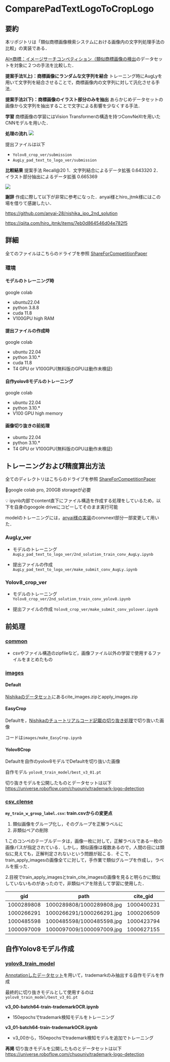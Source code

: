 # ComparePadTextLogoToCropLogo

## 要約

本リポジトリは「類似商標画像検索システムにおける画像内の文字列処理手法の比較」の実装である．

[AI×商標：イメージサーチコンペティション（類似商標画像の検出](https://competition.nishika.com/competitions/patent/files)のデータセットを対象に２つの手法を比較した．

**提案手法1(上)：商標画像にランダムな文字列を結合**
トレーニング時にAugLyを用いて文字列を結合させることで，商標画像内の文字列に対して汎化させる手法．


**提案手法2(下)：商標画像のイラスト部分のみを抽出**
あらかじめデータセットの画像から文字列を抽出することで文字による影響を少なくする手法．

**学習**
商標画像の学習にはVision Transformerの構造を持つConvNeXtを用いたCNNモデルを用いた．

**処理の流れ**
<img src="./readme_imgs/flow.png">

提出ファイルは以下
- ```Yolov8_crop_ver/submission```
- ```AugLy_pad_text_to_logo_ver/submission```

**比較結果**
提案手法	Recall@20
1．文字列結合によるデータ拡張	0.643320
2．イラスト部分抽出によるデータ拡張	0.665369


<img src="./readme_imgs/result.png">

**謝辞**
作成に際して以下が非常に参考になった．anyai様とhiro_jtmk様にはこの場を借りて感謝したい．

https://github.com/anyai-28/nishika_jpo_2nd_solution

https://qiita.com/hiro_jtmk/items/7eb0d864546d04e782f5



## 詳細
全てのファイルはこちらのドライブを参照
[ShareForCompetitionPaper](https://drive.google.com/drive/folders/1BQXRRhcsd-K1XoEkirexQ5FtVSx8ftzM?usp=drive_link)

### 環境
#### モデルのトレーニング時
google colab
- ubuntu22.04
- python 3.8.8
- cuda 11.8
- V100GPU high RAM

#### 提出ファイルの作成時
google colab
- ubuntu 22.04
- python 3.10.*
- cuda 11.8
- T4 GPU or V100GPU(無料版のGPUは動作未検証)

#### 自作yolov8モデルのトレーニング
google colab
- ubuntu 22.04
- python 3.10.*
- V100 GPU high memory

#### 画像切り抜きの前処理
- ubuntu 22.04
- python 3.10.*
- T4 GPU or V100GPU(無料版のGPUは動作未検証)

## トレーニングおよび精度算出方法
全てのディレクトリはこちらのドライブを参照
[ShareForCompetitionPaper](https://drive.google.com/drive/folders/1BQXRRhcsd-K1XoEkirexQ5FtVSx8ftzM?usp=drive_link)

:eyes:google colab pro, 200GB storageが必要

:bulb: ipynb内部でcontent直下にファイル構造を作成する処理をしているため，以下を自身のgoogole driveにコピーしてそのまま実行可能

modelのトレーニングには，[anyai様の実装](https://github.com/anyai-28/nishika_jpo_2nd_solution)のconvnext部分一部変更して用いた．

### AugLy_ver

- モデルのトレーニング
```AugLy_pad_text_to_logo_ver/2nd_solution_train_conv_AugLy.ipynb```

- 提出ファイルの作成
```AugLy_pad_text_to_logo_ver/make_submit_conv_AugLy.ipynb```


### Yolov8_crop_ver
- モデルのトレーニング
```Yolov8_crop_ver/2nd_solution_train_conv_yolov8.ipynb```

- 提出ファイルの作成
```Yolov8_crop_ver/make_submit_conv_yolover.ipynb```

## 前処理
### [common](https://drive.google.com/drive/folders/1KUpQ6ZyIawgALEsyzWBt4fr7s8TT62vM?usp=drive_link)
- csvやファイル構造のzipfileなど，画像ファイル以外の学習で使用するファイルをまとめたもの

### [images](https://drive.google.com/drive/folders/1JtjSTGiNfCHUg0oqX18dhp2RExMpY9r-?usp=drive_link)

#### Default
[Nishikaのデータセット](https://competition.nishika.com/competitions/patent/data)にあるcite_images.zipとapply_images.zip

#### EasyCrop
Defaultを，[Nishikaのチュートリアルコード記載の切り抜き処理](https://competition.nishika.com/competitions/patent/topics/169)で切り抜いた画像

コードは```images/make_EasyCrop.ipynb```

#### Yolov8Crop
Defaultを自作のyolov8モデルでDefaultを切り抜いた画像

自作モデル
```yolov8_train_model/best_v3_01.pt```

切り抜きモデルを公開したものとデータセットは以下
https://universe.roboflow.com/chuouniv/trademark-logo-detection

### [csv_clense](https://drive.google.com/drive/folders/1lMwqnscrC--q6YYZ0XEpIiYRMx5x-U1N?usp=drive_link)

**```my_train_w_group_label.csv```: train.csvからの変更点**
1. 類似画像をグループ化し，そのグループを正解ラベルに
2. 非類似ペアの削除

1.このコンペのテーブルデータは，画像一枚に対して，正解ラベルである一枚の画像パスが指定されている．しかし，類似画像は複数あるので，人間の目には類似に見えても，正解判定されないという問題が起こる．そこで，train_apply_imagesの画像全てに対して，手作業で類似グループを作成し，ラベルを振った．

2.目視でtrain_apply_imagesとtrain_cite_imagesの画像を見ると明らかに類似していないものがあったので，非類似ペアを除去して学習に使用した．

|gid|path|cite_gid|cite_path|category|same_group|label|
|--|--|--|--|--|--|--|
|1000289808	|1000289808/1000289808.jpg|	1000400231|	1000400231/1000400231.jpg|	3	|124_A	|717|
|1000266291|	1000266291/1000266291.jpg|	1000206509|	1000206509/1000206509.jpg|	3	|016_I	|374|
|1000485598| 1000485598/1000485598.jpg|	1000423794|	1000423794/1000423794.jpg|	3	|004_D	|107|
|1000097009| 1000097009/1000097009.jpg	|1000627155|	1000627155/1000627155.jpg|	2	|004_A	|104|



## 自作Yolov8モデル作成
### [yolov8_train_model](https://drive.google.com/drive/folders/1mMOQTBBgMN_2wPKhuu1eISCVnLGhIv25?usp=drive_link)

[Annotationしたデータセット](https://drive.google.com/file/d/1-1ORlN7z6IUjWrCZ1jvkAjl7HZgC52se/view?usp=drive_link)を用いて，trademarkのみ抽出する自作モデルを作成


最終的に切り抜きモデルとして使用するのは
```yolov8_train_model/best_v3_01.pt```

**v3_00-batch64-train-trademarkOCR.ipynb**
- 150epochsでtrademark検知モデルをトレーニング

**v3_01-batch64-train-trademarkOCR.ipynb**
- v3_00から，150epochsでtrademark検知モデルを追加でトレーニング



**再掲**
切り抜きモデルを公開したものとデータセットは以下
https://universe.roboflow.com/chuouniv/trademark-logo-detection
